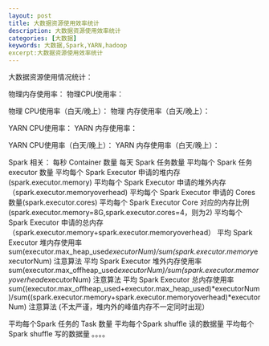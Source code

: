 ```yaml
---
layout: post
title: 大数据资源使用效率统计
description: 大数据资源使用效率统计
categories: [大数据]
keywords: 大数据,Spark,YARN,hadoop
excerpt:大数据资源使用效率统计
---
```



大数据资源使用情况统计：

物理内存使用率：
物理CPU使用率：

物理 CPU使用率（白天/晚上）：
物理 内存使用率（白天/晚上）：

YARN CPU使用率：
YARN 内存使用率：

YARN CPU使用率（白天/晚上）：
YARN 内存使用率（白天/晚上）：

Spark 相关：
每秒 Container 数量
每天 Spark 任务数量
平均每个 Spark 任务 executor 数量
平均每个 Spark Executor 申请的堆内存(spark.executor.memory)
平均每个 Spark Executor 申请的堆外内存（spark.executor.memoryoverhead)
平均每个 Spark Executor 申请的 Cores 数量(spark.executor.cores)
平均每个 Spark Executor Core 对应的内存比例(spark.executor.memory=8G,spark.executor.cores=4，则为2)
平均每个 Spark Executor 申请的总内存（spark.executor.memory+spark.executor.memoryoverhead）
平均 Spark Executor 堆内存使用率 sum(executor.max_heap_used*executorNum)/sum(spark.executor.memory*executorNum) 注意算法
平均 Spark Executor 堆外内存使用率 sum(executor.max_offheap_used*executorNum)/sum(spark.executor.memoryoverhead*executorNum) 注意算法
平均 Spark Executor 总内存使用率 sum((executor.max_offheap_used+executor.max_heap_used)*executorNum)/sum((spark.executor.memory+spark.executor.memoryoverhead)*executorNum) 注意算法
(不太严谨，堆内外的峰值内存不一定同时出现）

平均每个Spark 任务的 Task 数量
平均每个Spark shuffle 读的数据量
平均每个Spark shuffle 写的数据量
。。。。
